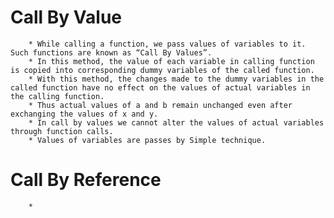 
# Call By Value	
        * While calling a function, we pass values of variables to it. Such functions are known as “Call By Values”.
        * In this method, the value of each variable in calling function is copied into corresponding dummy variables of the called function.
        * With this method, the changes made to the dummy variables in the called function have no effect on the values of actual variables in the calling function.
        * Thus actual values of a and b remain unchanged even after exchanging the values of x and y.
        * In call by values we cannot alter the values of actual variables through function calls.
        * Values of variables are passes by Simple technique.
        
        
# Call By Reference
        * 
        